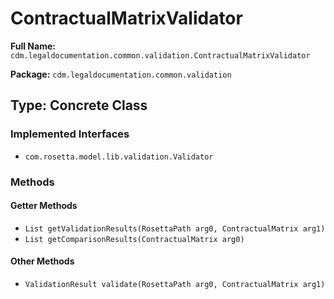 # ContractualMatrixValidator

**Full Name:** `cdm.legaldocumentation.common.validation.ContractualMatrixValidator`

**Package:** `cdm.legaldocumentation.common.validation`

## Type: Concrete Class

### Implemented Interfaces

- `com.rosetta.model.lib.validation.Validator`

### Methods

#### Getter Methods

- `List getValidationResults(RosettaPath arg0, ContractualMatrix arg1)`
- `List getComparisonResults(ContractualMatrix arg0)`

#### Other Methods

- `ValidationResult validate(RosettaPath arg0, ContractualMatrix arg1)`

